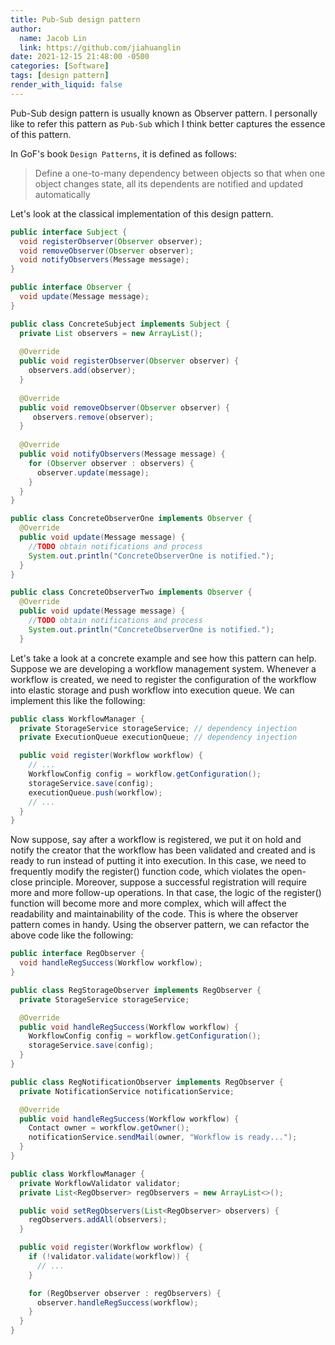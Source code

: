 ```yaml
---
title: Pub-Sub design pattern
author:
  name: Jacob Lin
  link: https://github.com/jiahuanglin
date: 2021-12-15 21:48:00 -0500
categories: [Software]
tags: [design pattern]
render_with_liquid: false
---
```


Pub-Sub design pattern is usually known as Observer pattern. I personally like to refer this pattern as `Pub-Sub` which I think better captures the essence of this pattern.

In GoF's book `Design Patterns`, it is defined as follows: 
> Define a one-to-many dependency between objects so that when one object changes state, all its dependents are notified and updated automatically


Let's look at the classical implementation of this design pattern.

```java
public interface Subject { 
  void registerObserver(Observer observer); 
  void removeObserver(Observer observer); 
  void notifyObservers(Message message);
}

public interface Observer { 
  void update(Message message);
}

public class ConcreteSubject implements Subject { 
  private List observers = new ArrayList(); 
  
  @Override 
  public void registerObserver(Observer observer) { 
    observers.add(observer); 
  } 
  
  @Override 
  public void removeObserver(Observer observer) {
     observers.remove(observer); 
  } 
  
  @Override 
  public void notifyObservers(Message message) {
    for (Observer observer : observers) { 
      observer.update(message); 
    } 
  }
}

public class ConcreteObserverOne implements Observer { 
  @Override 
  public void update(Message message) {
    //TODO obtain notifications and process 
    System.out.println("ConcreteObserverOne is notified."); 
  }
}

public class ConcreteObserverTwo implements Observer { 
  @Override 
  public void update(Message message) { 
    //TODO obtain notifications and process 
    System.out.println("ConcreteObserverOne is notified."); 
  }
```

Let's take a look at a concrete example and see how this pattern can help. Suppose we are developing a workflow management system. Whenever a workflow is created, we need to register the configuration of the workflow into elastic storage and push workflow into execution queue. We can implement this like the following:

```java
public class WorkflowManager {
  private StorageService storageService; // dependency injection
  private ExecutionQueue executionQueue; // dependency injection

  public void register(Workflow workflow) {
    // ...
    WorkflowConfig config = workflow.getConfiguration();
    storageService.save(config);
    executionQueue.push(workflow);
    // ...
  }
}
```

Now suppose, say after a workflow is registered, we put it on hold and notify the creator that the workflow has been validated and created and is ready to run instead of putting it into execution. In this case, we need to frequently modify the register() function code, which violates the open-close principle. Moreover, suppose a successful registration will require more and more follow-up operations. In that case, the logic of the register() function will become more and more complex, which will affect the readability and maintainability of the code. This is where the observer pattern comes in handy. Using the observer pattern, we can refactor the above code like the following:

```java
public interface RegObserver {
  void handleRegSuccess(Workflow workflow);
}

public class RegStorageObserver implements RegObserver {
  private StorageService storageService;

  @Override
  public void handleRegSuccess(Workflow workflow) {
    WorkflowConfig config = workflow.getConfiguration();
    storageService.save(config);
  }
}

public class RegNotificationObserver implements RegObserver {
  private NotificationService notificationService;

  @Override
  public void handleRegSuccess(Workflow workflow) {
    Contact owner = workflow.getOwner();
    notificationService.sendMail(owner, "Workflow is ready...");
  }
}

public class WorkflowManager {
  private WorkflowValidator validator;
  private List<RegObserver> regObservers = new ArrayList<>();

  public void setRegObservers(List<RegObserver> observers) {
    regObservers.addAll(observers);
  }

  public void register(Workflow workflow) {
    if (!validator.validate(workflow)) {
      // ...
    }

    for (RegObserver observer : regObservers) {
      observer.handleRegSuccess(workflow);
    }
  }
}
```




